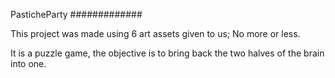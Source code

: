 PasticheParty
#############

This project was made using 6 art assets given to us; No more or less.

It is a puzzle game, the objective is to bring back the two halves of the brain into one.
